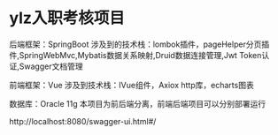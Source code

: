 # ylz入职考核项目
后端框架：SpringBoot
涉及到的技术栈：lombok插件，pageHelper分页插件,SpringWebMvc,Mybatis数据关系映射,Druid数据连接管理,Jwt Token认证,Swagger文档管理

前端框架：Vue
涉及到技术栈：IVue组件，Axiox http库，echarts图表

数据库：Oracle 11g 
本项目为前后端分离，前端后端项目可以分别部署运行

http://localhost:8080/swagger-ui.html#/
